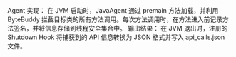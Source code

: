 Agent 实现：
        在 JVM 启动时，JavaAgent 通过 premain 方法加载，并利用 ByteBuddy 拦截目标类的所有方法调用。每次方法调用时，在方法进入前记录方法签名，并将信息存储到线程安全集合中。
输出结果：
        在 JVM 退出时，注册的 Shutdown Hook 将捕获到的 API 信息转换为 JSON 格式并写入 api_calls.json 文件。
